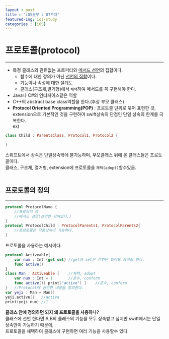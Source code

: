 ```yaml
---
layout : post
title : "iOS공부 : 07주차"
featured-img: ios-study
categories : [iOS]
---
```

# 프로토콜(protocol)
---
* 특정 클래스와 관련없는 프로퍼티와 <u>메서드 선언</u>의 집합이다.  
    * 함수에 대한 정의가 아닌 <u>선언의 집합</u>이다.  
    * 기능이나 속성에 대한 설계도  
    * 클래스(구조체,열거형)에서 `채택`하여 메서드를 꼭 구현해야 한다.  
* Java나 C#의 인터페이스같은 역할
* C++의 abstract base class역할을 한다.(추상 부모 클래스)  
* **Protocol Oriented Programming(POP)** : 프로토콜 단위로 묶어 표현한 것, extension으로 기본적인 것을 구현하여 swift상속의 단점인 단일 상속의 한계를 극복한다.  
ex)   
```swift
class Child : ParentsClass, Protocol1, Protocol2 {

}
```  

스위프트에서 상속은 단일상속밖에 불가능하며, 부모클래스 뒤에 온 클래스들은 프로토콜이다.  
클래스, 구조체, 열거형, extension에 프로토콜을 `채택(adopt)`할수있음.  <br><br>

## 프로토콜의 정의
---
```swift
protocol ProtocolName {
    //프로퍼티 명
    //메서드 선언(선언만 되어있다.)
}
protocol ProtocolChild : ProtocolParents1, ProtocolParents2{
    //프로토콜은 다중상속이 가능하다. 
}
```
프로토콜을 사용하는 예시이다.  
```swift
protocol Activeable{
    var num : Int {get set} //get과 set은 선언만 있어도 동작을 한다.  
    func active()
}
class Man : Activeable {    //채택, adopt
    var num : Int = 1       //준수, conform
    func active(){ print("active") }    //준수, conform
}   //Protocol에 선언한 내용을 정의한다.  
var yeji : Man = Man()
yeji.active()   //active
print(yeji.num) //1
```
**클래스 안에 정의하면 되지 왜 프로토콜을 사용하나?**  
클래스에 선언 한다면 A,B의 클래스의 기능을 모두 상속받고 싶지만 swift에서는 단일 상속만이 가능하기 때문에,  
프로토콜을 채택하여 클래스에 구현하면 여러 기능을 사용할수 있다.  
